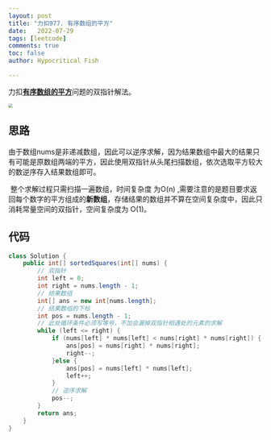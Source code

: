 ```yaml
---
layout: post
title: "力扣977. 有序数组的平方"
date:   2022-07-29
tags: [leetcode]
comments: true
toc: false
author: Hypocritical Fish

---
```


力扣[**有序数组的平方**](https://leetcode.cn/problems/squares-of-a-sorted-array/)问题的双指针解法。

<!-- more -->

<img src="https://hypofish-crowdfunding.oss-cn-shanghai.aliyuncs.com/myblog/20220729131656.png" style="zoom:50%;" />

## 思路

​		由于数组nums是非递减数组，因此可以逆序求解，因为结果数组中最大的结果只有可能是原数组两端的平方，因此使用双指针从头尾扫描数组，依次选取平方较大的数逆序存入结果数组即可。

​		整个求解过程只需扫描一遍数组，时间复杂度 为O(n) ,需要注意的是题目要求返回每个数字的平方组成的**新数组**，存储结果的数组并不算在空间复杂度中，因此只消耗常量空间的双指针，空间复杂度为 O(1)。



## 代码

```java
class Solution {
    public int[] sortedSquares(int[] nums) {
		// 双指针
		int left = 0;
		int right = nums.length - 1;
		// 结果数组
		int[] ans = new int[nums.length];
		// 结果数组的下标
		int pos = nums.length - 1;
        // 此处循环条件必须写等号，不加会漏掉双指针相遇处的元素的求解
		while (left <= right) {
			if (nums[left] * nums[left] < nums[right] * nums[right]) {
				ans[pos] = nums[right] * nums[right];
				right--;
			}else {
				ans[pos] = nums[left] * nums[left];
				left++;
			}
            // 逆序求解
			pos--;
		}
		return ans;
    }
}
```


